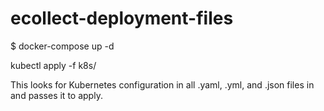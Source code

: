# ecollect-deployment-files

$ docker-compose up -d


kubectl apply -f k8s/

This looks for Kubernetes configuration in all .yaml, .yml, and .json files in <directory> and passes it to apply.
